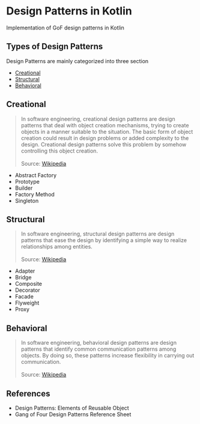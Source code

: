 # Design Patterns in Kotlin

Implementation of GoF design patterns in Kotlin

## Types of Design Patterns

Design Patterns are mainly categorized into three section

* [Creational](#creational)
* [Structural](#structural)
* [Behavioral](#behavioral)

## Creational

> In software engineering, creational design patterns are design patterns that deal with object creation mechanisms,
> trying to create objects in a manner suitable to the situation. The basic form of object creation could result
> in design problems or added complexity to the design. Creational design patterns solve this problem by somehow
> controlling this object creation.\
> \
> Source: [Wikipedia](https://en.wikipedia.org/wiki/Creational_pattern)

* Abstract Factory
* Prototype
* Builder
* Factory Method  
* Singleton

## Structural

> In software engineering, structural design patterns are design patterns that ease the design by identifying a simple way
> to realize relationships among entities.\
> \
> Source: [Wikipedia](https://en.wikipedia.org/wiki/Structural_pattern)

* Adapter
* Bridge
* Composite
* Decorator
* Facade
* Flyweight
* Proxy

## Behavioral

> In software engineering, behavioral design patterns are design patterns that identify common communication patterns
> among objects. By doing so, these patterns increase flexibility in carrying out communication.\
> \
> Source: [Wikipedia](https://en.wikipedia.org/wiki/Behavioral_pattern)

## References

- Design Patterns: Elements of Reusable Object
- Gang of Four Design Patterns Reference Sheet

